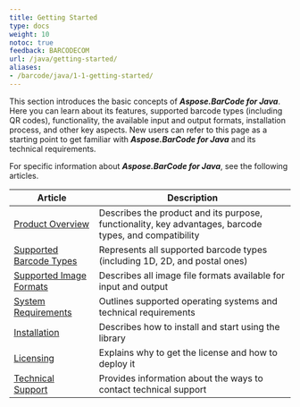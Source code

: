```yaml
---
title: Getting Started
type: docs
weight: 10
notoc: true
feedback: BARCODECOM
url: /java/getting-started/
aliases:
- /barcode/java/1-1-getting-started/
---
```


This section introduces the basic concepts of ***Aspose.BarCode for Java***. Here you can learn about its features, supported barcode types (including QR codes), functionality, the available input and output formats, installation process, and other key aspects. New users can refer to this page as a starting point to get familiar with ***Aspose.BarCode for Java*** and its technical requirements.   

For specific information about ***Aspose.BarCode for Java***, see the following articles.
  
|Article|Description|
|-------|-----------|
|[Product Overview](/barcode/java/product-overview/)|Describes the product and its purpose, functionality, key advantages, barcode types, and compatibility|
|[Supported Barcode Types](/barcode/java/barcode-types/)|Represents all supported barcode types (including 1D, 2D, and postal ones)|
|[Supported Image Formats](/barcode/java/image-formats/)|Describes all image file formats available for input and output|
|[System Requirements](/barcode/java/system-requirements/)|Outlines supported operating systems and technical requirements|
|[Installation](/barcode/java/installation/)|Describes how to install and start using the library|
|[Licensing](/barcode/java/licensing/)|Explains why to get the license and how to deploy it|
|[Technical Support](/barcode/java/technical-support/)|Provides information about the ways to contact technical support|
